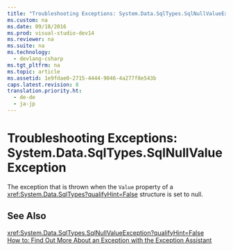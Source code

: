 ```yaml
---
title: "Troubleshooting Exceptions: System.Data.SqlTypes.SqlNullValueException"
ms.custom: na
ms.date: 09/18/2016
ms.prod: visual-studio-dev14
ms.reviewer: na
ms.suite: na
ms.technology: 
  - devlang-csharp
ms.tgt_pltfrm: na
ms.topic: article
ms.assetid: 1e9fdae0-2715-4444-9046-4a277f8e543b
caps.latest.revision: 8
translation.priority.ht: 
  - de-de
  - ja-jp
---
```

# Troubleshooting Exceptions: System.Data.SqlTypes.SqlNullValueException
The exception that is thrown when the `Value` property of a <xref:System.Data.SqlTypes?qualifyHint=False> structure is set to null.  
  
## See Also  
 <xref:System.Data.SqlTypes.SqlNullValueException?qualifyHint=False>   
 [How to: Find Out More About an Exception with the Exception Assistant](../Topic/How%20to:%20Use%20the%20Exception%20Assistant.md)